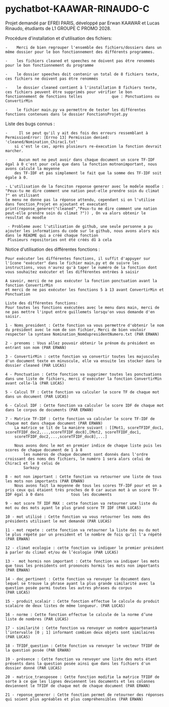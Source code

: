 # pychatbot-KAAWAR-RINAUDO-C

Projet demandé par EFREI PARIS, développé par Erwan KAAWAR et Lucas Rinaudo, étudiants de L1 GROUPE C PROMO 2028.

Procédure d'installation et d'utilisation des fichiers:

    -    Merci de bien regrouper l'ensemble des fichiers/dossiers dans un même dossier pour le bon fonctionnement des différents programmes.
    
    -    les fichiers cleaned et speeches ne doivent pas être renommés pour le bon fonctionnement du programme
    
    -    le dossier speeches doit contenir un total de 8 fichiers texte, ces fichiers ne doivent pas être renommés
    
    -    le dossier cleaned contient à l'installation 8 fichiers texte, ces fichiers peuvent être supprimés pour vérifier le bon fonctionnement de fonctions telles             que : Ponctuations ou ConvertirMin
    
    -    le fichier main.py va permettre de tester les différentes fonctions contenues dans le dossier FonctionsProjet.py
    
Liste des bugs connus :

    -     Il se peut qu'il y ait des fois des erreurs ressemblant à PermissionError: [Errno 13] Permission denied: 'cleaned/Nomination_Chirac1.txt'
        si c'est le cas, après plusieurs re-éxecution la fonction devrait marcher.

    -     Aucun mot ne peut avoir dans chaque document un score TF-IDF égal à 0 c'est pour cela que dans la fonction motnonimportant, nous avons calculé la moyenne
        des TF-IDF et pas simplement le fait que la somme des TF-IDF soit égale à 0.
        
    - L'utilisation de la fonciton reponse generer avec le modele moodle : "Peux-tu me dire comment une nation peut-elle prendre soin du climat ?" en utilisant
    le menu ne donne pas la réponse attendu, cependant si on l'utilise dans fonction_Projet en ajoutant et executant
    print(reponse_generer("cleaned","Peux-tu me dire comment une nation peut-elle prendre soin du climat ?")) , On va alors obtenir le resultat du moodle  
    
     - Probleme avec l'utilisation de github, une seule personne a pu ajouter les informations du code sur le github, nous avons alors mis dans le README qui a créé chaque fonction
     Plusieurs repositories ont été créés dû à cela 

Notice d'utilisation des différentes fonctions :

    Pour exécuter les différentes fonctions, il suffit d'appuyer sur l'îcone "exécuter" dans le fichier main.py et de suivre les instructions, vous n'aurez qu'à taper le numéro de la fonction dont vous souhaitez exécuter et les différentes entrées à saisir
    
    A savoir, merci de ne pas exécuter la fonction ponctuation avant la fonction ConvertirMin
    et merci de ne pas exécuter les fonctions 5 à 13 avant ConvertirMin et Ponctuation

    Liste des différentes fonctions:
    Pour toutes les fonctions exécutées avec le menu dans main, merci de ne pas mettre l'input entre guillemets lorsqu'on vous demande d'en saisir.

    1 - Noms_president : Cette fonction va vous permettre d'obtenir le nom du président avec le nom de son fichier, Merci de bien vouloir respecter la syntaxe Nomination_NomdupresidentNumero.txt (PAR ERWAN)
    
    2 - prenoms : Vous allez pouvoir obtenir le prénom du président en entrant son nom (PAR ERWAN)
    
    3 - ConvertirMin : cette fonction va convertir toutes les majuscules d'un document texte en minuscule, elle va ensuite les stocker dans le dossier cleaned (PAR LUCAS)

    4 - Ponctuation : Cette fonction va supprimer toutes les ponctuations dans une liste de fichiers, merci d'exécuter la fonction ConvertirMin avant celle-là (PAR LUCAS)

    5 - Calcul TF : Cette fonction va calculer le score TF de chaque mot dans un document (PAR LUCAS)

    6 - Calcul IDF : Cette fonction va calculer le score IDF de chaque mot dans le corpus de documents (PAR ERWAN)

    7 - Matrice TF-IDF : Cette fonction va calculer le score TF-IDF de chaque mot dans chaque document (PAR ERWAN)
        La matrice se lit de la manière suivant : [[Mot1, scoreTFIDF_doc1, scoreTFIDF_doc2,...,scoreTFIDF_doc8],[Mot2, scoreTFIDF_doc1,                          
        scoreTFIDF_doc2,...,scoreTFIDF_doc8],...]
        
        Nous avons donc le mot en premier indice de chaque liste puis les scores de chaque document de 1 à 8
            les numéros de chaque document sont donnés dans l'ordre croissant des noms des fichiers, le numéro 1 sera alors celui de Chirac1 et le 8 celui de 
            Sarkozy
            
    8 - mot non important : Cette fonction va retourner une liste de tous les mots non importants (PAR ERWAN)
        Nous avons fait la moyenne de tous les scores TF-IDF pour et on a pris ceux qui étaient très proches de 0 car aucun mot à un score TF-IDF égal à 0 dans            tous les documents

    9 - mot score TF IDF MAX : cette fonction va retourner une liste du mot ou des mots ayant le plus grand score TF IDF (PAR LUCAS)

    10 - mot utilisé : Cette fonction va vous retourner les noms des présidents utilisant le mot demandé (PAR LUCAS)

    11 - mot repete : cette fonction va retourner la liste des ou du mot le plus répété par un president et le nombre de fois qu'il l'a répété (PAR ERWAN)

    12 - climat ecologie : cette fonction va indiquer le premier président à parler du climat et/ou de l’écologie (PAR LUCAS)

    13 -  mot hormis non important : Cette fonction va indiquer les mots que tous les présidents ont prononcés hormis les mots non importants (PAR ERWAN)

    14 - doc_pertinent : Cette fonction va renvoyer le document dans lequel se trouve la phrase ayant la plus grande similarité avec la question posée parmi toutes les autres phrases du corpus
    (PAR LUCAS)

    15 - produit_scalair : Cette fonction effectue le calcule du produit scalaire de deux listes de même longueur. (PAR LUCAS)

    16 - norme : Cette fonction effectue le calcule de la norme d’une liste de nombres (PAR LUCAS)

    17 - similarité : Cette fonction va renvoyer un nombre appartenantà l’intervalle [0 ; 1] informant combien deux objets sont similaires (PAR LUCAS)

    18 - TFIDF_question : Cette fonction va renvoyer le vecteur TFIDF de la question posée (PAR ERWAN)

    19 - présence : Cette fonction va renvoyer une liste des mots étant présents dans la question posée ainsi que dans les fichiers d'un dossier donné (PAR LUCAS)

    20 - matrice_transposee : Cette fonction modifie la matrice TFIDF de sorte à ce que les lignes deviennent les documents et les colonnes deviennent le TFIDF de chaque mot de chaque document (PAR ERWAN)

    21 - reponse_generer : Cette fonction permet de retourner des réponses qui soient plus agréables et plus compréhensibles (PAR ERWAN)
    

